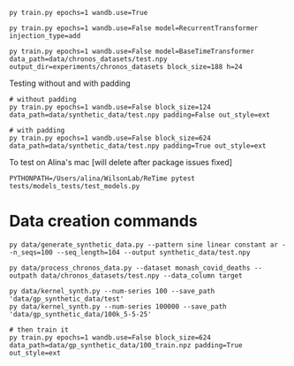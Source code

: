 ```shell
py train.py epochs=1 wandb.use=True
```

```shell
py train.py epochs=1 wandb.use=False model=RecurrentTransformer injection_type=add
```

```shell
py train.py epochs=1 wandb.use=False model=BaseTimeTransformer data_path=data/chronos_datasets/test.npy output_dir=experiments/chronos_datasets block_size=188 h=24
```

Testing without and with padding
```shell
# without padding
py train.py epochs=1 wandb.use=False block_size=124 data_path=data/synthetic_data/test.npy padding=False out_style=ext

# with padding
py train.py epochs=1 wandb.use=False block_size=624 data_path=data/synthetic_data/test.npy padding=True out_style=ext
```

To test on Alina's mac [will delete after package issues fixed]
```shell
PYTHONPATH=/Users/alina/WilsonLab/ReTime pytest tests/models_tests/test_models.py
```

# Data creation commands
```shell
py data/generate_synthetic_data.py --pattern sine linear constant ar --n_seqs=100 --seq_length=104 --output synthetic_data/test.npy
```

```shell
py data/process_chronos_data.py --dataset monash_covid_deaths --outpath data/chronos_datasets/test.npy --data_column target
```

```shell
py data/kernel_synth.py --num-series 100 --save_path 'data/gp_synthetic_data/test'
py data/kernel_synth.py --num-series 100000 --save_path 'data/gp_synthetic_data/100k_5-5-25'

# then train it
py train.py epochs=1 wandb.use=False block_size=624 data_path=data/gp_synthetic_data/100_train.npz padding=True out_style=ext
```


